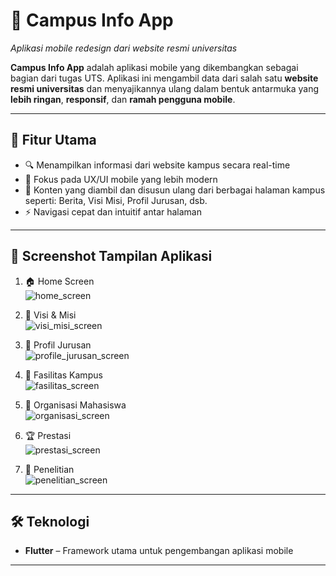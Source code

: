 # 📱 Campus Info App

_Aplikasi mobile redesign dari website resmi universitas_

**Campus Info App** adalah aplikasi mobile yang dikembangkan sebagai bagian dari tugas UTS. Aplikasi ini mengambil data dari salah satu **website resmi universitas** dan menyajikannya ulang dalam bentuk antarmuka yang **lebih ringan**, **responsif**, dan **ramah pengguna mobile**.

---

## 🚀 Fitur Utama

- 🔍 Menampilkan informasi dari website kampus secara real-time
- 🎯 Fokus pada UX/UI mobile yang lebih modern
- 📁 Konten yang diambil dan disusun ulang dari berbagai halaman kampus seperti: Berita, Visi Misi, Profil Jurusan, dsb.
- ⚡ Navigasi cepat dan intuitif antar halaman

---

## 📸 Screenshot Tampilan Aplikasi

1. 🏠 Home Screen  
   ![home_screen](https://github.com/user-attachments/assets/69dd6ae2-4568-4bef-a44e-f211cf73c97c)

2. 🎯 Visi & Misi  
   ![visi_misi_screen](https://github.com/user-attachments/assets/f5b7c3ba-5ba4-4178-9caf-7c44e794b746)

3. 🏫 Profil Jurusan  
   ![profile_jurusan_screen](https://github.com/user-attachments/assets/fdeadf92-6a3c-49c7-a56f-e56250c49d4d)

4. 🏢 Fasilitas Kampus  
   ![fasilitas_screen](https://github.com/user-attachments/assets/492355f8-fb76-4854-98ec-8e34a224587d)

5. 👥 Organisasi Mahasiswa  
   ![organisasi_screen](https://github.com/user-attachments/assets/b19491e0-d1e9-4537-b3b8-e70e1336173b)

6. 🏆 Prestasi  
   ![prestasi_screen](https://github.com/user-attachments/assets/e1c4ee15-84c2-477e-8edd-0191774a14bb)

7. 🔬 Penelitian  
   ![penelitian_screen](https://github.com/user-attachments/assets/1f2a8bd5-c97f-41dd-9849-97203f4d90d9)

---

## 🛠️ Teknologi

- **Flutter** – Framework utama untuk pengembangan aplikasi mobile

---

